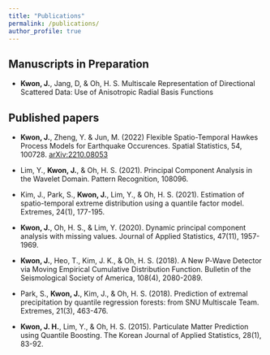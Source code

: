 ```yaml
---
title: "Publications"
permalink: /publications/
author_profile: true
---
```



## Manuscripts in Preparation

- **Kwon, J.**, Jang, D, & Oh, H. S. Multiscale Representation of Directional Scattered Data: Use of Anisotropic Radial Basis Functions

## Published papers

- **Kwon, J.**, Zheng, Y. & Jun, M. (2022) Flexible Spatio-Temporal Hawkes Process Models for Earthquake Occurences. Spatial Statistics, 54, 100728. [arXiv:2210.08053](https://arxiv.org/abs/2210.08053) 

- Lim, Y., **Kwon, J.**, & Oh, H. S. (2021). Principal Component Analysis in the Wavelet Domain. Pattern Recognition, 108096.
- Kim, J., Park, S., **Kwon, J.**, Lim, Y., & Oh, H. S. (2021). Estimation of spatio-temporal extreme distribution using a quantile factor model. Extremes, 24(1), 177-195.
- **Kwon, J.**, Oh, H. S., & Lim, Y. (2020). Dynamic principal component analysis with missing values. Journal of Applied Statistics, 47(11), 1957-1969.
- **Kwon, J.**, Heo, T., Kim, J. K., & Oh, H. S. (2018). A New P‐Wave Detector via Moving Empirical Cumulative Distribution Function. Bulletin of the Seismological Society of America, 108(4), 2080-2089.
- Park, S., **Kwon, J.**, Kim, J., & Oh, H. S. (2018). Prediction of extremal precipitation by quantile regression forests: from SNU Multiscale Team. Extremes, 21(3), 463-476.
- **Kwon, J. H.**, Lim, Y., & Oh, H. S. (2015). Particulate Matter Prediction using Quantile Boosting. The Korean Journal of Applied Statistics, 28(1), 83-92.

